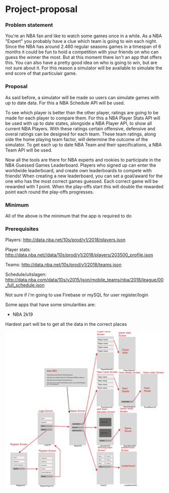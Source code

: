 # Project-proposal
### Problem statement
You're an NBA fan and like to watch some games once in a while. As a NBA "Expert" you probably have a clue which team is going to win each night. Since the NBA has around 2.460 regular seasons games in a timespan of 6 months it could be fun to hold a competition with your friends on who can guess the winner the most. But at this moment there isn't an app that offers this. 
You can also have a pretty good idea on who is going to win, but are not sure about it. For this reason a simulator will be available to simulate the end score of that particulair game.

### Proposal
As said before, a simulator will be made so users can simulate games with up to date data. For this a NBA Schedule API will be used.

To see which player is better than the other player, ratings are going to be made for each player to compare them. For this a NBA Player Stats API will be used with up to date states, alongside a NBA Player API, to show all current NBA Players. 
With these ratings certain offensive, defensive and overal ratings can be designed for each team. These team ratings, along side the home playing team factor, will determine the outcome of the simulator. To get each up to date NBA Team and their specifications, a NBA Team API will be used. 

Now all the tools are there for NBA experts and rookies to participate in the NBA Guessed Games Leaderboard. Players who signed up can enter the worldwide leaderboard, and create own leaderboards to compete with friends! When creating a new leaderboard, you can set a goal/award for the one who has the most correct games guessed. Each correct game will be rewarded with 1 point. When the play-offs start this will double the rewarded point each round the play-offs progresses. 

### Minimum
All of the above is the minimum that the app is required to do

### Prerequisites
Players: http://data.nba.net/10s/prod/v1/2018/players.json

Player stats: http://data.nba.net//data/10s/prod/v1/2018/players/203500_profile.json

Teams: http://data.nba.net/10s/prod/v1/2018/teams.json

Schedule/uitslagen: http://data.nba.com/data/10s/v2015/json/mobile_teams/nba/2018/league/00_full_schedule.json 

Not sure if i'm going to use Firebase or mySQL for user register/login

Some apps that have some simularities are:
- NBA 2k19 

Hardest part will be to get all the data in the correct places

![afbeelding van app](NBAVisualisatie.png)
